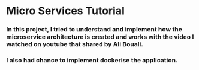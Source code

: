 <h1>Micro Services Tutorial</h1>
<h3>In this project, I tried to understand and implement how the microservice architecture is created and works with the video I watched on youtube that shared by Ali Bouali.</h3>
<h3>I also had chance to implement dockerise the application.</h3>
